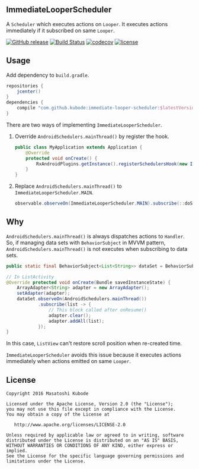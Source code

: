 ImmediateLooperScheduler
---

A `Scheduler` which executes actions on `Looper`.
It executes actions immediately if it subscribed on same `Looper`.

[![GitHub release](https://img.shields.io/github/release/kubode/ImmediateLooperScheduler.svg?maxAge=2592000)]()
[![Build Status](https://travis-ci.org/kubode/ImmediateLooperScheduler.svg?branch=master)](https://travis-ci.org/kubode/ImmediateLooperScheduler)
[![codecov](https://codecov.io/gh/kubode/ImmediateLooperScheduler/branch/master/graph/badge.svg)](https://codecov.io/gh/kubode/ImmediateLooperScheduler)
[![license](https://img.shields.io/github/license/kubode/ImmediateLooperScheduler.svg?maxAge=2592000)]()


Usage
---

Add dependency to `build.gradle`.

```gradle
repositories {
    jcenter()
}
dependencies {
    compile "com.github.kubode:immediate-looper-scheduler:$latestVersion"
}
```

There are two ways of implementing `ImmediateLooperScheduler`.

1. Override `AndroidSchedulers.mainThread()` by register the hook.

    ```java
    public class MyApplication extends Application {
        @Override
        protected void onCreate() {
            RxAndroidPlugins.getInstance().registerSchedulersHook(new ImmediateLooperSchedulerHook());
        }
    }
    ```

2. Replace `AndroidSchedulers.mainThread()` to `ImmediateLooperScheduler.MAIN`.

    ```java
    observable.observeOn(ImmediateLooperScheduler.MAIN).subscribe(::doSomething);
    ```


Why
---

`AndroidSchedulers.mainThread()` is always dispatches actions to `Handler`.
So, if managing data sets with `BehaviorSubject` in MVVM pattern,
`AndroidSchedulers.mainThread()` is not executes when subscribing to data sets.

```java
public static final BehaviorSubject<List<String>> dataSet = BehaviorSubject.create(Collections.emptyList());

// In ListActivity
@Override protected void onCreate(Bundle savedInstanceState) {
    ArrayAdapter<String> adapter = new ArrayAdapter();
    setAdapter(adapter);
    dataSet.observeOn(AndroidSchedulers.mainThread())
            .subscribe(list -> {
                // This block called after onResume()
                adapter.clear();
                adapter.addAll(list);
            });
}
```

In this case, `ListView` can't restore scroll position when re-created time.

`ImmediateLooperScheduler` avoids this issue because it executes actions immediately when actions emitted on same `Looper`.


License
---

```text
Copyright 2016 Masatoshi Kubode

Licensed under the Apache License, Version 2.0 (the "License");
you may not use this file except in compliance with the License.
You may obtain a copy of the License at

   http://www.apache.org/licenses/LICENSE-2.0

Unless required by applicable law or agreed to in writing, software
distributed under the License is distributed on an "AS IS" BASIS,
WITHOUT WARRANTIES OR CONDITIONS OF ANY KIND, either express or implied.
See the License for the specific language governing permissions and
limitations under the License.
```
